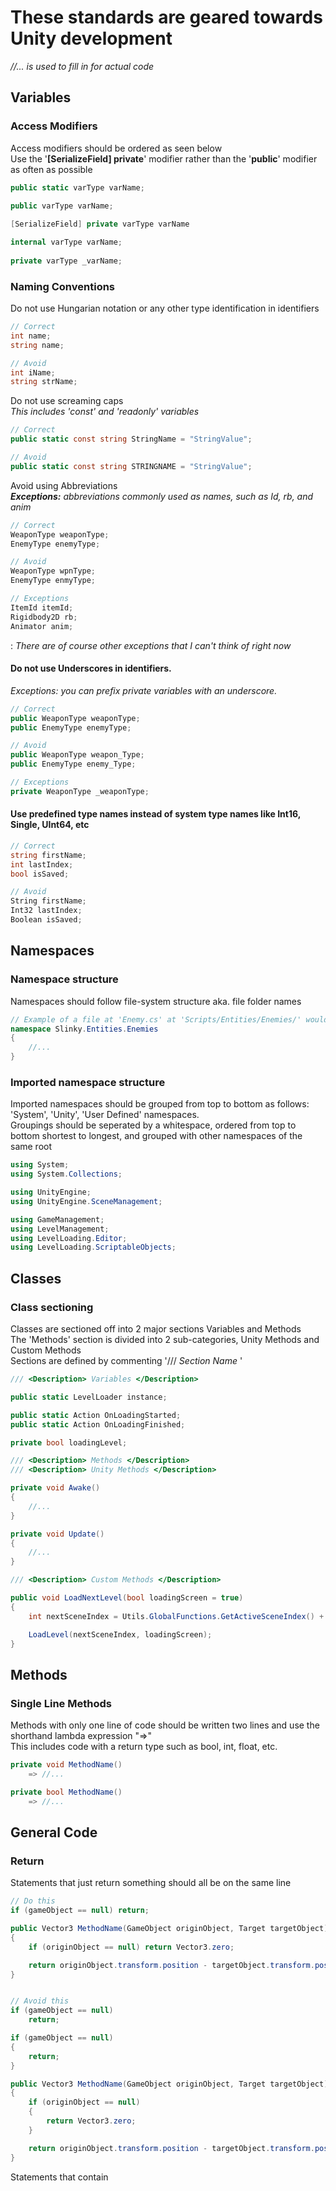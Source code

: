 # These standards are geared towards Unity development
*//... is used to fill in for actual code*

## Variables

### Access Modifiers
Access modifiers should be ordered as seen below  
Use the '**[SerializeField] private**' modifier rather than the '**public**' modifier as often as possible

```C#
public static varType varName;
    
public varType varName;

[SerializeField] private varType varName

internal varType varName;
    
private varType _varName;
```

### Naming Conventions
Do not use Hungarian notation or any other type identification in identifiers

```C#
// Correct
int name;
string name;

// Avoid
int iName;
string strName;
```

Do not use screaming caps  
*This includes 'const' and 'readonly' variables*

```C#
// Correct
public static const string StringName = "StringValue";

// Avoid
public static const string STRINGNAME = "StringValue";
```

Avoid using Abbreviations  
***Exceptions:** abbreviations commonly used as names, such as Id, rb, and anim*

```C#
// Correct
WeaponType weaponType;
EnemyType enemyType;

// Avoid
WeaponType wpnType;
EnemyType enmyType;

// Exceptions
ItemId itemId;
Rigidbody2D rb;
Animator anim;
```

: *There are of course other exceptions that I can't think of right now*

#### Do not use Underscores in identifiers. 
**Exceptions:* you can prefix private variables with an underscore.*

```C#
// Correct
public WeaponType weaponType;
public EnemyType enemyType;

// Avoid
public WeaponType weapon_Type;
public EnemyType enemy_Type;

// Exceptions
private WeaponType _weaponType;
```

#### Use predefined type names instead of system type names like Int16, Single, UInt64, etc     
```C#
// Correct
string firstName;
int lastIndex;
bool isSaved;

// Avoid
String firstName;
Int32 lastIndex;
Boolean isSaved;
```

## Namespaces

### Namespace structure
Namespaces should follow file-system structure aka. file folder names

```C#
// Example of a file at 'Enemy.cs' at 'Scripts/Entities/Enemies/' would have the namespace [RootNamespace]/Entities.Enemies
namespace Slinky.Entities.Enemies 
{
    //...
}
```

### Imported namespace structure
Imported namespaces should be grouped from top to bottom as follows: 'System', 'Unity', 'User Defined' namespaces.  
Groupings should be seperated by a whitespace, ordered from top to bottom shortest to longest, and grouped with other namespaces of the same root

```C#
using System;
using System.Collections;

using UnityEngine;
using UnityEngine.SceneManagement;

using GameManagement;
using LevelManagement;
using LevelLoading.Editor;
using LevelLoading.ScriptableObjects;
```

## Classes

### Class sectioning
Classes are sectioned off into 2 major sections Variables and Methods   
The 'Methods' section is divided into 2 sub-categories, Unity Methods and Custom Methods  
Sections are defined by commenting '/// <Description> *Section Name* </Description>'

```C#
/// <Description> Variables </Description>

public static LevelLoader instance;

public static Action OnLoadingStarted;
public static Action OnLoadingFinished;

private bool loadingLevel;

/// <Description> Methods </Description>
/// <Description> Unity Methods </Description>

private void Awake()
{
    //...
}

private void Update()
{
    //...
}

/// <Description> Custom Methods </Description>

public void LoadNextLevel(bool loadingScreen = true)
{
    int nextSceneIndex = Utils.GlobalFunctions.GetActiveSceneIndex() + 1;

    LoadLevel(nextSceneIndex, loadingScreen);
}
```

## Methods

### Single Line Methods
Methods with only one line of code should be written two lines and use the shorthand lambda expression "=>"  
This includes code with a return type such as bool, int, float, etc.

```C#
private void MethodName()
    => //...

private bool MethodName()
    => //...
```

## General Code

### Return
Statements that just return something should all be on the same line

```C#
// Do this
if (gameObject == null) return;

public Vector3 MethodName(GameObject originObject, Target targetObject) 
{
    if (originObject == null) return Vector3.zero;

    return originObject.transform.position - targetObject.transform.position;
}


// Avoid this
if (gameObject == null) 
    return;

if (gameObject == null) 
{
    return;
}

public Vector3 MethodName(GameObject originObject, Target targetObject) 
{
    if (originObject == null) 
    {
        return Vector3.zero;
    }

    return originObject.transform.position - targetObject.transform.position;
}
```

Statements that contain 